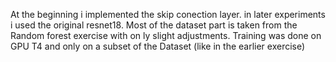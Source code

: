 At the beginning i implemented the skip conection layer. in later experiments i used the original resnet18.
Most of the dataset part is taken from the Random forest exercise with on ly slight adjustments.
Training was done on GPU T4 and only on a subset of the Dataset (like in the earlier exercise)

